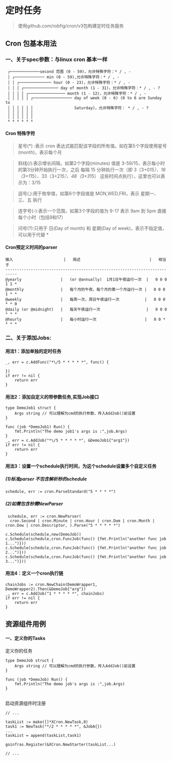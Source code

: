 # 定时任务

> 使用github.com/robfig/cron/v3包构建定时任务服务


## Cron 包基本用法

### 一、关于spec参数：与linux cron 基本一样
```
 ┌─────────────second 范围 (0 - 59)，允许特殊字符：* / , -
 │ ┌───────────── min (0 - 59),允许特殊字符：* / , -
 │ │ ┌────────────── hour (0 - 23)，允许特殊字符：* / , -
 │ │ │ ┌─────────────── day of month (1 - 31)，允许特殊字符：* / , - ?
 │ │ │ │ ┌──────────────── month (1 - 12)，允许特殊字符：* / , -
 │ │ │ │ │ ┌───────────────── day of week (0 - 6) (0 to 6 are Sunday to
 │ │ │ │ │ │                  Saturday)，允许特殊字符： * / , - ?
 │ │ │ │ │ │
 │ │ │ │ │ │
 * * * * * *
```


#### Cron 特殊字符
> 星号(*) :表示 cron 表达式能匹配该字段的所有值。如在第5个字段使用星号(month)，表示每个月

> 斜线(/):表示增长间隔，如第2个字段(minutes) 值是 3-59/15，表示每小时的第3分钟开始执行一次，之后 每隔 15 分钟执行一次（即 3（3+0*15）、18（3+1*15）、33（3+2*15）、48（3+3*15） 这些时间点执行），这里也可以表示为：3/15

> 逗号(,):用于枚举值，如第6个字段值是 MON,WED,FRI，表示 星期一、三、五 执行

> 连字号(-):表示一个范围，如第3个字段的值为 9-17 表示 9am 到 5pm 直接每个小时（包括9和17）

> 问号(?):只用于 日(Day of month) 和 星期(Day of week)，表示不指定值，可以用于代替 *


#### Cron预定义时间的parser
```
输入						|	简述								|	相当于
---------------------------------------------------------------------------
@yearly 				|  	(or @annually)	1月1日午夜运行一次	|	0 0 0 1 1 *
@monthly				|	每个月的午夜，每个月的第一个月运行一次	|	0 0 0 1 * *
@weekly					|  	每周一次，周日午夜运行一次			|	0 0 0 * * 0
@daily (or @midnight)	|  	每天午夜运行一次					|	0 0 0 * * *
@hourly					|	每小时运行一次						|	0 0 * * * *
```


### 二、关于添加Jobs:

#### 用法1：添加单独的定时任务
```
_, err = c.AddFunc("*\/5 * * * * *", func() {

})
if err != nil {
	return err
}

```

#### 用法2：添加自定义的带参数任务,实现Job接口
```
type DemoJob1 struct {
	Args string // 可以理解为cmd的执行参数，传入AddJob()前设置
}

func (job *DemoJob1) Run() {
	fmt.Println("The demo job1's args is :",job.Args)
}
_, err = c.AddJob("*\/5 * * * * *", &DemoJob1{"arg1"})
if err != nil {
	return err
}
```

#### 用法3：设置一个schedule执行时间，为这个schedule设置多个自定义任务

 ##### (1)标准parser 不包含解析秒的schedule
 ```
 schedule, err := cron.ParseStandard("5 * * * *")
```

 ##### (2)如需包含秒需NewParser
```
 schedule, err := cron.NewParser(
  cron.Second | cron.Minute | cron.Hour | cron.Dom | cron.Month | cron.Dow | cron.Descriptor, ).Parse("5 * * * * *")

c.Schedule(schedule,new(DemoJob))
c.Schedule(schedule,cron.FuncJob(func() {fmt.Println("another func job 1...")}))
c.Schedule(schedule,cron.FuncJob(func() {fmt.Println("another func job 2...")}))
c.Schedule(schedule,cron.FuncJob(func() {fmt.Println("another func job 3...")}))

```


#### 用法4：定义一个cron执行链
```
chainJobs := cron.NewChain(DemoWrapper1, DemoWrapper2).Then(&DemoJob{"arg"})
_, err = c.AddJob("1 * * * * *", chainJobs)
if err != nil {
	return err
}
```


## 资源组件用例

#### 一、定义你的Tasks
定义你的任务
```
type DemoJob struct {
	Args string // 可以理解为cmd的执行参数，传入AddJob()前设置
}

func (job *DemoJob) Run() {
	fmt.Println("The demo job's args is :",job.Args)
}


```

启动资源组件时注册
```
// ...

taskList := make([]*XCron.NewTask,0)
task1 := NewTask("*/2 * * * * *", &JobA{})
...
taskList = append(taskList,task1)

goinfras.Register(&XCron.NewStarter(taskList...)

// ...
```